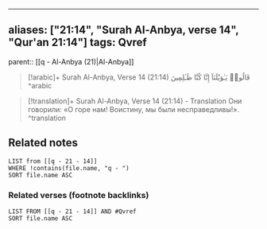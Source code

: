 
---
aliases: ["21:14", "Surah Al-Anbya, verse 14", "Qur'an 21:14"]
tags: Qvref
---

parent:: [[q - Al-Anbya (21)|Al-Anbya]]

> [!arabic]+ Surah Al-Anbya, Verse 14 (21:14)
> <span class="quran-arabic">قَالُوا۟ يَـٰوَيْلَنَآ إِنَّا كُنَّا ظَـٰلِمِينَ</span>
^arabic

> [!translation]+ Surah Al-Anbya, Verse 14 (21:14) - Translation
> Они говорили: «О горе нам! Воистину, мы были несправедливы!».
^translation



## Related notes
```dataview
LIST from [[q - 21 - 14]]
WHERE !contains(file.name, "q - ")
SORT file.name ASC
```

### Related verses (footnote backlinks)
```dataview
LIST FROM [[q - 21 - 14]] AND #Qvref
SORT file.name ASC
```

